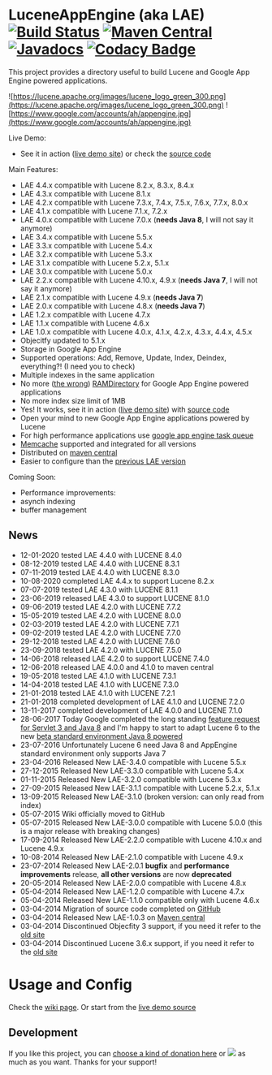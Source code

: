 LuceneAppEngine (aka LAE) [![Build Status](https://travis-ci.org/UltimaPhoenix/luceneappengine.svg?branch=master)](https://travis-ci.org/UltimaPhoenix/luceneappengine) [![Maven Central](https://maven-badges.herokuapp.com/maven-central/com.googlecode.luceneappengine/luceneappengine/badge.svg)](https://maven-badges.herokuapp.com/maven-central/com.googlecode.luceneappengine/luceneappengine) [![Javadocs](https://www.javadoc.io/badge/com.googlecode.luceneappengine/luceneappengine.svg?color=blue)](https://www.javadoc.io/doc/com.googlecode.luceneappengine/luceneappengine) [![Codacy Badge](https://api.codacy.com/project/badge/Grade/0066683d0eeb4dfa82e0d387c46a9a2d)](https://www.codacy.com/app/UltimaPhoenix/luceneappengine?utm_source=github.com&amp;utm_medium=referral&amp;utm_content=UltimaPhoenix/luceneappengine&amp;utm_campaign=Badge_Grade)
===============

This project provides a directory useful to build Lucene and Google App Engine powered applications.

![https://lucene.apache.org/images/lucene_logo_green_300.png](https://lucene.apache.org/images/lucene_logo_green_300.png) ![https://www.google.com/accounts/ah/appengine.jpg](https://www.google.com/accounts/ah/appengine.jpg)

Live Demo:
 * See it in action ([live demo site](https://bigtable-lucene.appspot.com)) or check the [source code](https://github.com/UltimaPhoenix/lucene-appengine-examples)

Main Features:
  * LAE 4.4.x compatible with Lucene 8.2.x, 8.3.x, 8.4.x
  * LAE 4.3.x compatible with Lucene 8.1.x
  * LAE 4.2.x compatible with Lucene 7.3.x, 7.4.x, 7.5.x, 7.6.x, 7.7.x, 8.0.x
  * LAE 4.1.x compatible with Lucene 7.1.x, 7.2.x
  * LAE 4.0.x compatible with Lucene 7.0.x (**needs Java 8**, I will not say it anymore)
  * LAE 3.4.x compatible with Lucene 5.5.x
  * LAE 3.3.x compatible with Lucene 5.4.x
  * LAE 3.2.x compatible with Lucene 5.3.x
  * LAE 3.1.x compatible with Lucene 5.2.x, 5.1.x
  * LAE 3.0.x compatible with Lucene 5.0.x
  * LAE 2.2.x compatible with Lucene 4.10.x, 4.9.x (**needs Java 7**, I will not say it anymore)
  * LAE 2.1.x compatible with Lucene 4.9.x (**needs Java 7**)
  * LAE 2.0.x compatible with Lucene 4.8.x (**needs Java 7**)
  * LAE 1.2.x compatible with Lucene 4.7.x
  * LAE 1.1.x compatible with Lucene 4.6.x
  * LAE 1.0.x compatible with Lucene 4.0.x, 4.1.x, 4.2.x, 4.3.x, 4.4.x, 4.5.x
  * Objecitfy updated to 5.1.x
  * Storage in Google App Engine
  * Supported operations: Add, Remove, Update, Index, Deindex, everything?! (I need you to check)
  * Multiple indexes in the same application
  * No more ([the wrong](http://stackoverflow.com/questions/9176993/disable-concurrentmergescheduler-in-lucene-3-5-0/12164826#12164826)) [RAMDirectory](http://lucene.apache.org/core/3_6_1/api/all/org/apache/lucene/store/RAMDirectory.html) for Google App Engine powered applications
  * No more index size limit of 1MB
  * Yes! It works, see it in action ([live demo site](https://bigtable-lucene.appspot.com)) with  [source code](https://github.com/UltimaPhoenix/lucene-appengine-examples)
  * Open your mind to new Google App Engine applications powered by Lucene
  * For high performance applications use [google app engine task queue](https://developers.google.com/appengine/docs/java/taskqueue)
  * [Memcache](https://developers.google.com/appengine/docs/java/memcache/) supported and integrated for all versions
  * Distributed on [maven central](http://search.maven.org/#search%7Cga%7C1%7Cg%3A%22com.googlecode.luceneappengine%22)
  * Easier to configure than the [previous LAE version](https://code.google.com/p/lucene-appengine)

Coming Soon:
  * Performance improvements:
  * asynch indexing
  * buffer management

## News
  * 12-01-2020 tested LAE 4.4.0 with LUCENE 8.4.0
  * 08-12-2019 tested LAE 4.4.0 with LUCENE 8.3.1
  * 07-11-2019 tested LAE 4.4.0 with LUCENE 8.3.0
  * 10-08-2020 completed LAE 4.4.x to support Lucene 8.2.x
  * 07-07-2019 tested LAE 4.3.0 with LUCENE 8.1.1
  * 23-06-2019 released LAE 4.3.0 to support LUCENE 8.1.0
  * 09-06-2019 tested LAE 4.2.0 with LUCENE 7.7.2
  * 15-05-2019 tested LAE 4.2.0 with LUCENE 8.0.0
  * 02-03-2019 tested LAE 4.2.0 with LUCENE 7.7.1
  * 09-02-2019 tested LAE 4.2.0 with LUCENE 7.7.0
  * 29-12-2018 tested LAE 4.2.0 with LUCENE 7.6.0
  * 23-09-2018 tested LAE 4.2.0 with LUCENE 7.5.0
  * 14-06-2018 released LAE 4.2.0 to support LUCENE 7.4.0
  * 12-06-2018 released LAE 4.0.0 and 4.1.0 to maven central
  * 19-05-2018 tested LAE 4.1.0 with LUCENE 7.3.1
  * 14-04-2018 tested LAE 4.1.0 with LUCENE 7.3.0
  * 21-01-2018 tested LAE 4.1.0 with LUCENE 7.2.1
  * 21-01-2018 completed development of LAE 4.1.0 and LUCENE 7.2.0
  * 13-11-2017 completed development of LAE 4.0.0 and LUCENE 7.1.0
  * 28-06-2017 Today Google completed the long standing [feature request for Servlet 3 and Java 8](https://issuetracker.google.com/issues/35887151) and I'm happy to start to adapt Lucene 6 to the new [beta standard environment Java 8 powered](https://cloudplatform.googleblog.com/2017/06/Google-App-Engine-standard-now-supports-Java-8.html)
  * 23-07-2016 Unfortunately Lucene 6 need Java 8 and AppEngine standard environment only supports Java 7
  * 23-04-2016 Released New LAE-3.4.0 compatible with Lucene 5.5.x
  * 27-12-2015 Released New LAE-3.3.0 compatible with Lucene 5.4.x
  * 01-11-2015 Released New LAE-3.2.0 compatible with Lucene 5.3.x
  * 27-09-2015 Released New LAE-3.1.1 compatible with Lucene 5.2.x, 5.1.x 
  * 13-09-2015 Released New LAE-3.1.0 (broken version: can only read from index)
  * 05-07-2015 Wiki officially moved to GitHub
  * 05-07-2015 Released New LAE-3.0.0 compatible with Lucene 5.0.0 (this is a major release with breaking changes)
  * 17-09-2014 Released New LAE-2.2.0 compatible with Lucene 4.10.x and Lucene 4.9.x 
  * 10-08-2014 Released New LAE-2.1.0 compatible with Lucene 4.9.x 
  * 23-07-2014 Released New LAE-2.0.1 **bugfix** and **performance improvements** release, **all other versions** are now **deprecated**
  * 20-05-2014 Released New LAE-2.0.0 compatible with Lucene 4.8.x
  * 05-04-2014 Released New LAE-1.2.0 compatible with Lucene 4.7.x
  * 05-04-2014 Released New LAE-1.1.0 compatible only with Lucene 4.6.x
  * 03-04-2014 Migration of source code completed on [GitHub](https://github.com/UltimaPhoenix/luceneappengine)
  * 03-04-2014 Released New LAE-1.0.3 on [Maven central](http://search.maven.org/#search%7Cga%7C1%7Cg%3A%22com.googlecode.luceneappengine%22)
  * 03-04-2014 Discontinued Objecfity 3 support, if you need it refer to the [old site](https://code.google.com/p/lucene-appengine)
  * 03-04-2014 Discontinued Lucene 3.6.x support, if you need it refer to the [old site](https://code.google.com/p/lucene-appengine)


# Usage and Config
Check the [wiki page](../../wiki/Usage-and-Configuration). Or start from the [live demo source](https://github.com/UltimaPhoenix/lucene-appengine-examples)

## Development
If you like this project, you can [choose a kind of donation here](../../wiki/Donate) or
[![](https://www.paypalobjects.com/en_GB/i/btn/btn_donate_LG.gif)](https://www.paypal.com/cgi-bin/webscr?cmd=_donations&business=LJXCLX64T7Z74&lc=GB&item_name=Lucene%20App%20Engine%20Project&item_number=LuceneAppEngine&currency_code=EUR&bn=PP%2dDonationsBF%3abtn_donate_LG%2egif%3aNonHosted) as much as you want. Thanks for your support!
